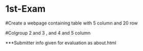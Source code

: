 # 1st-Exam

#Create a webpage containing table with 5 column and 20 row

#Colgroup 2 and 3 , and 4 and 5 column

***Submitter info given for evaluation as about.html
